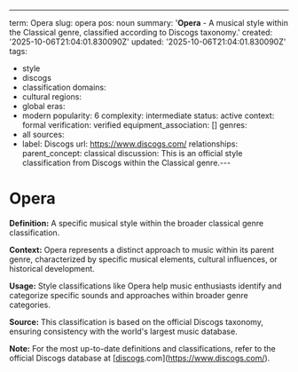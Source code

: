 ---
term: Opera
slug: opera
pos: noun
summary: '**Opera** - A musical style within the Classical genre, classified according
  to Discogs taxonomy.'
created: '2025-10-06T21:04:01.830090Z'
updated: '2025-10-06T21:04:01.830090Z'
tags:
- style
- discogs
- classification
domains:
- cultural
regions:
- global
eras:
- modern
popularity: 6
complexity: intermediate
status: active
context: formal
verification: verified
equipment_association: []
genres:
- all
sources:
- label: Discogs
  url: https://www.discogs.com/
relationships:
  parent_concept: classical
discussion: This is an official style classification from Discogs within the Classical
  genre.---

# Opera

**Definition:** A specific musical style within the broader classical genre classification.

**Context:** Opera represents a distinct approach to music within its parent genre, characterized by specific musical elements, cultural influences, or historical development.

**Usage:** Style classifications like Opera help music enthusiasts identify and categorize specific sounds and approaches within broader genre categories.

**Source:** This classification is based on the official Discogs taxonomy, ensuring consistency with the world's largest music database.

**Note:** For the most up-to-date definitions and classifications, refer to the official Discogs database at [[discogs](../d/discogs.md).com](https://www.discogs.com/).
